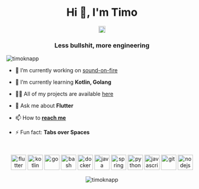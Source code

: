 <h1 align="center">Hi 👋, I'm Timo</h1>

<p align="center">
<a href="https://twitter.com/tea_mo903" target="blank"><img align="center" src="https://cdn.jsdelivr.net/npm/simple-icons@3.0.1/icons/twitter.svg" alt="tea_mo903" height="18" width="18" /></a>
</p>

<h3 align="center">Less bullshit, more engineering</h3>

<p align="left"> <img src="https://komarev.com/ghpvc/?username=timoknapp" alt="timoknapp" /> </p>

- 🔭 I’m currently working on [sound-on-fire](https://github.com/timoknapp/sound-on-fire)

- 🌱 I’m currently learning **Kotlin, Golang**

- 👨‍💻 All of my projects are available [here](https://timoknapp.github.io)

- 💬 Ask me about **Flutter**

- 📫 How to **[reach me](https://twitter.com/tea_mo903)**

- ⚡ Fun fact: **Tabs over Spaces**

<br>
<p align="center"> <img src="https://www.vectorlogo.zone/logos/flutterio/flutterio-icon.svg" alt="flutter" width="40" height="40"/> <img src="https://www.vectorlogo.zone/logos/kotlinlang/kotlinlang-icon.svg" alt="kotlin" width="40" height="40"/> <img src="https://devicons.github.io/devicon/devicon.git/icons/go/go-original.svg" alt="go" width="40" height="40"/> <img src="https://www.vectorlogo.zone/logos/gnu_bash/gnu_bash-icon.svg" alt="bash" width="40" height="40"/> <img src="https://devicons.github.io/devicon/devicon.git/icons/docker/docker-original-wordmark.svg" alt="docker" width="40" height="40"/> <img src="https://devicons.github.io/devicon/devicon.git/icons/java/java-original-wordmark.svg" alt="java" width="40" height="40"/> <img src="https://www.vectorlogo.zone/logos/springio/springio-icon.svg" alt="spring" width="40" height="40"/> <img src="https://devicons.github.io/devicon/devicon.git/icons/python/python-original.svg" alt="python" width="40" height="40"/> <img src="https://devicons.github.io/devicon/devicon.git/icons/javascript/javascript-original.svg" alt="javascript" width="40" height="40"/> <img src="https://www.vectorlogo.zone/logos/git-scm/git-scm-icon.svg" alt="git" width="40" height="40"/> <img src="https://devicons.github.io/devicon/devicon.git/icons/nodejs/nodejs-original-wordmark.svg" alt="nodejs" width="40" height="40"/> </p>

<p align="center">
<!--<img align="left" src="https://github-readme-stats.vercel.app/api/top-langs/?username=timoknapp&layout=compact&hide=html" alt="timoknapp" />-->
<img align="center" src="https://github-readme-stats.vercel.app/api?username=timoknapp&show_icons=true" alt="timoknapp" />
</p>
